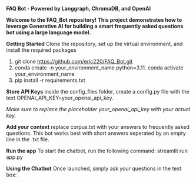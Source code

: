 **FAQ Bot - Powered by Langgraph, ChromaDB, and OpenAI**

**Welcome to the FAQ_Bot repository! This project demonstrates how to leverage Generative AI for building a smart frequently asked questions bot using a large language model.**

**Getting Started**
Clone the repository, set up the virtual environment, and install the required packages
1. git clone https://github.com/eric220/FAQ_Bot.git
2. conda create -n your_environment_name python=3.11. conda activate your_environment_name
3. pip install -r requirements.txt

**Store API Keys**
inside the config_files folder, create a config.py file with the text OPENAI_API_KEY=your_openai_api_key.

*Make sure to replace the placeholder your_openai_api_key with your actual key.*

**Add your context**
replace corpus.txt with your answers to frequently asked questions. This bot works best with short answers seperated by an empty line in the .txt file.

**Run the app**
To start the chatbot, run the following command:
streamlit run app.py

**Using the Chatbot**
Once launched, simply ask your questions in the text box:
